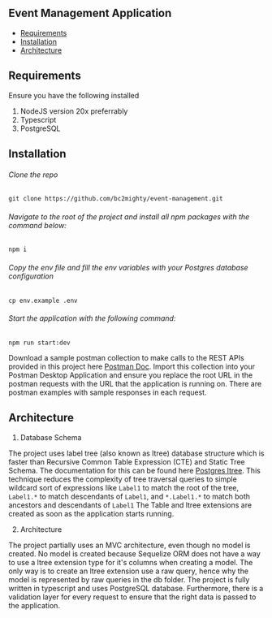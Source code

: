 ## Event Management Application

* [Requirements](#Requirements)
* [Installation](#Installation)
* [Architecture](#Architecture)

## Requirements
Ensure you have the following installed
1. NodeJS version 20x preferrably
2. Typescript
3. PostgreSQL 

## Installation
###### Clone the repo
```
git clone https://github.com/bc2mighty/event-management.git
```
###### Navigate to the root of the project and install all npm packages with the command below:
```
npm i
```
###### Copy the env file and fill the env variables with your Postgres database configuration
```
cp env.example .env
```
###### Start the application with the following command:
```
npm run start:dev
```
Download a sample postman collection to make calls to the REST APIs provided in this project here [Postman Doc](Event_Management.postman_collection.json). Import this collection into your Postman Desktop Application and ensure you replace the root URL in the postman requests with the URL that the application is running on. There are postman examples with sample responses in each request.

## Architecture
1. Database Schema

The project uses label tree (also known as ltree) database structure which is faster than Recursive Common Table Expression (CTE) and Static Tree Schema. The documentation for this can be found here <a  target="_blank" href="https://www.postgresql.org/docs/9.1/ltree.html">Postgres ltree</a>. This technique reduces the complexity of tree traversal queries to simple wildcard sort of expressions like `Label1` to match the root of the tree, `Label1.*` to match descendants of `Label1`, and `*.Label1.*` to match both ancestors and descendants of `Label1`
The Table and ltree extensions are created as soon as the application starts running.

2. Architecture

The project partially uses an MVC architecture, even though no model is created. No model is created because Sequelize ORM does not have a way to use a ltree extension type for it's columns when creating a model. The only way is to create an ltree extension use a raw query, hence why the model is represented by raw queries in the db folder.
The project is fully written in typescript and uses PostgreSQL database.
Furthermore, there is a validation layer for every request to ensure that the right data is passed to the application.